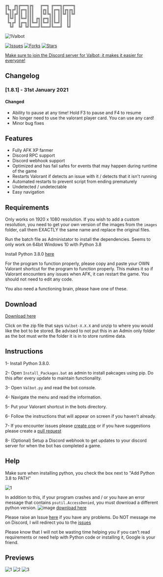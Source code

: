     ╔╗  ╔╗╔═══╗╔╗   ╔══╗ ╔═══╗╔════╗
    ║╚╗╔╝║║╔═╗║║║   ║╔╗║ ║╔═╗║║╔╗╔╗║
    ╚╗║║╔╝║║ ║║║║   ║╚╝╚╗║║ ║║╚╝║║╚╝
     ║╚╝║ ║╚═╝║║║ ╔╗║╔═╗║║║ ║║  ║║  
     ╚╗╔╝ ║╔═╗║║╚═╝║║╚═╝║║╚═╝║  ║║  
      ╚╝  ╚╝ ╚╝╚═══╝╚═══╝╚═══╝  ╚╝

![1](https://cdn.discordapp.com/attachments/748559485643259944/805242133208367104/Webp.net-resizeimage.png)Valbot



[![Issues](https://img.shields.io/github/issues/MrFums/Valbot)](https://github.com/MrFums/Valbot/issues)
[![Forks](https://img.shields.io/github/forks/MrFums/Valbot)](https://github.com/MrFums/Valbot/network)
[![Stars](https://img.shields.io/github/stars/MrFums/Valbot)](https://github.com/MrFums/Valbot/stargazers)

[Make sure to join the Discord server for Valbot; it makes it easier for everyone!](https://discord.gg/QFC46XKzxU)

## Changelog

### [1.8.1] - 31st January 2021

#### Changed

- Ability to pause at any time! Hold F3 to pause and F4 to resume
- No longer need to use the valorant player card. You can use any card!
- Minor bug fixes


## Features

* Fully AFK XP farmer
* Discord RPC support
* Discord webhook support
* Optimized and has fail safes for events that may happen during runtime of the game
* Restarts Valorant if detects an issue with it / detects that it isn't running
* Automated restarts to prevent script from ending prematurely 
* Undetected / undetectable
* Easy navigation


## Requirements

Only works on 1920 x 1080 resolution. If you wish to add a custom resolution, you need to get your own version of the images from the `images` folder, call them EXACTLY the same name and replace the original files.

Run the batch file as Administator to install the dependencies. 
Seems to only work on 64bit Windows 10 with Python 3.8 

Install Python 3.8.0 [here](https://www.python.org/downloads/release/python-380/)

For the program to function properly, please copy and paste your OWN Valorant shortcut for the program to function properly. This makes it so if Valorant encounters any issues when AFK, it can restart the game. You should not need to edit any code.

You also need a functioning brain, please have one of these.


## Download

[Download here](https://github.com/MrFums/Valbot/releases/latest)

Click on the zip file that says `Valbot-X.X.X` and unzip to where you would like the bot to be stored. Be advised to not put this in an Admin only folder as the bot must write the folder it is in to store runtime data.

## Instructions

1- Install Python 3.8.0.

2- Open `Install_Packages.bat` as admin to install pakcages using pip. Do this after every update to maintain functionality.

3- Open `Valbot.py` and read the bot console.

4- Navigate the menu and read the information.

5- Put your Valorant shortcut in the bots directory.

6- Follow the instructions that will appear on screen if you haven't already.

7- If you encounter issues please [create one](https://github.com/MrFums/ValBot/issues/new) or if you have suggestions please create a [pull request](https://github.com/MrFums/ValBot/compare)

8- (Optional) Setup a Discord webhook to get updates to your discord server for when the bot has completed a game.


## Help

Make sure when installing python, you check the box next to "Add Python 3.8 to PATH"

![1](https://cdn.discordapp.com/attachments/769626861046202429/769950787304423444/0001_add_Python_to_Path.png)

In addition to this, if your program crashes and / or you have an error message that contains `psutil.AccessDenied`, you must download a different python version. ![image](https://user-images.githubusercontent.com/57535680/101982606-208ac800-3c6d-11eb-8a6a-964ae43c880b.png) [download here](https://www.python.org/ftp/python/3.8.0/python-3.8.0-amd64.exe)

Please raise an Issue [here](https://github.com/MrFums/ValBot/issues/new) if you have any problems. Do NOT message me on Discord, I will redirect you to the [issues](https://github.com/MrFums/ValBot/issues/new)

Please know that I will not be wasting time helping you if you can't read requirements or need help with Python code or installing it, Google is your friend.


## Previews

![1](https://cdn.discordapp.com/attachments/655191989305737256/775177788986359838/unknown.png)
![2](https://cdn.discordapp.com/attachments/655191989305737256/775178143987793930/unknown.png)
![3](https://cdn.discordapp.com/attachments/655191989305737256/775178335092867092/unknown.png)
